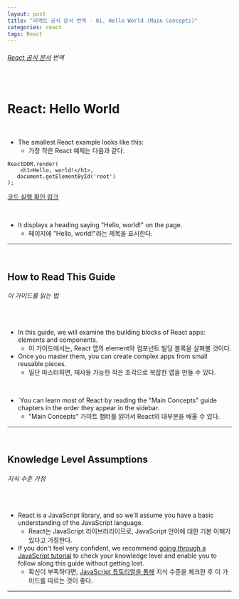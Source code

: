 ```yaml
---
layout: post
title: "리액트 공식 문서 번역 - 01. Hello World (Main Concepts)"
categories: react
tags: React
---
```


###### [React 공식 문서](https://reactjs.org/docs/hello-world.html) 번역

<br>

# React: Hello World

<br>

- The smallest React example looks like this:
  - 가장 작은 React 예제는 다음과 같다.

```react
ReactDOM.render(
	<h1>Hello, world!</h1>,
   document.getElementById('root')
);
```

[코드 실행 확인 링크](https://reactjs.org/redirect-to-codepen/hello-world)

<br>

- It displays a heading saying "Hello, world!" on the page.
  - 페이지에 "Hello, world!"라는 제목을 표시한다.

------

<br>

## How to Read This Guide

###### 이 가이드를 읽는 법

<br>

- In this guide, we will examine the building blocks of React apps: elements and components.
  - 이 가이드에서는, React 앱의 element와 컴포넌트 빌딩 블록을 살펴볼 것이다.
- Once you master them, you can create complex apps from small reusable pieces.
  - 일단 마스터하면, 재사용 가능한 작은 조각으로 복잡한 앱을 만들 수 있다.

<br>

- `You can learn most of React by reading the "Main Concepts" guide chapters in the order they appear in the sidebar.
  - "Main Concepts" 가이트 챕터를 읽어서 React의 대부분을 배울 수 있다.

------

<br>

## Knowledge Level Assumptions

###### 지식 수준 가정

<br>

- React is a JavaScript library, and so we'll assume you have a basic understanding of the JavaScript language.
  - React는 JavaScript 라이브러리이므로, JavaScript 언어에 대한 기본 이해가 있다고 가정한다.
- If you don't feel very confident, we recommend [going through a JavaScript tutorial](https://developer.mozilla.org/en-US/docs/Web/JavaScript/A_re-introduction_to_JavaScript) to check your knowledge level and enable you to follow along this guide without getting lost.
  - 확신이 부족하다면, [JavaScript 튜토리얼을 통해](https://developer.mozilla.org/en-US/docs/Web/JavaScript/A_re-introduction_to_JavaScript) 지식 수준을 체크한 후 이 가이드를 따르는 것이 좋다.

------

<br>
